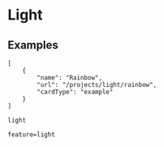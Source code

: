 # Light

## Examples

```codecard
[
    {
        "name": "Rainbow",
        "url": "/projects/light/rainbow",
        "cardType": "example"
    }
]
```

```package
light
```

```config
feature=light
```